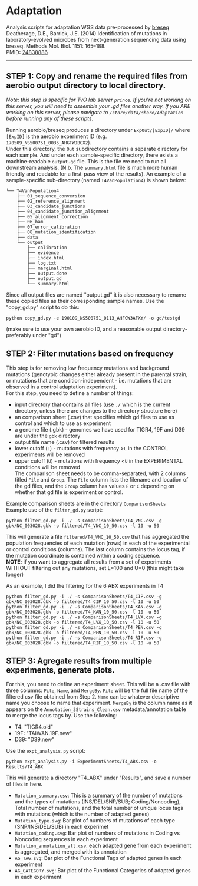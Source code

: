# Adaptation
Analysis scripts for adaptation WGS data pre-processed by [breseq](http://barricklab.org/twiki/pub/Lab/ToolsBacterialGenomeResequencing/documentation/)    
Deatherage, D.E., Barrick, J.E. (2014) Identification of mutations in laboratory-evolved microbes from next-generation sequencing data using breseq. Methods Mol. Biol. 1151: 165–188.    
PMID: [24838886](https://www.ncbi.nlm.nih.gov/pubmed/24838886)     

-----

## STEP 1: Copy and rename the required files from aerobio output directory to local directory.     

*Note: this step is specific for TvO lab server ```prince```. If you're not working on this server, you will need to assemble your .gd files another way. If you ARE working on this server, please navigate to ```/store/data/share/Adaptation``` before running any of these scripts.*     

Running aerobio/breseq produces a directory under ```ExpOut/[ExpID]/``` where ```[ExpID]``` is the aerobio experiment ID (e.g. ```170509_NS500751_0035_AHGTWJBGX2```).     
Under this directory, the ```Out``` subdirectory contains a separate directory for each sample. And under each sample-specific directory, there exists a machine-readable ```output.gd``` file. This is the file we need to run all downstream analysis. (N.b. The ```summary.html``` file is much more human friendly and readable for a first-pass view of the results). An example of a sample-specific sub-directory (named ```T4VanPopulation4```) is shown below:    
```
└── T4VanPopulation4
    ├── 01_sequence_conversion
    ├── 02_reference_alignment
    ├── 03_candidate_junctions
    ├── 04_candidate_junction_alignment
    ├── 05_alignment_correction
    ├── 06_bam
    ├── 07_error_calibration
    ├── 08_mutation_identification
    ├── data
    └── output
        ├── calibration
        ├── evidence
        ├── index.html
        ├── log.txt
        ├── marginal.html
        ├── output.done
        ├── output.gd
        └── summary.html
```
Since all output files are named "output.gd" it is also necessary to rename these copied files as their corresponding sample names. 
Use the "copy_gd.py" script to do this:    

```python copy_gd.py -e 190109_NS500751_0113_AHFCW3AFXY/ -o gd/testgd```    

(make sure to use your own aerobio ID, and a reasonable output directory- preferably under "gd")     

## STEP 2: Filter mutations based on frequency

This step is for removing low frequency mutations and background mutations (genotypic changes either already present in the parental strain, or mutations that are condition-independent - i.e. mutations that are observed in a control adaptation experiment).     
For this step, you need to define a number of things:     
* input directory that contains all files (use ```./``` which is the current directory, unless there are changes to the directory structure here)
* an comparison sheet (.csv) that specifies which gd files to use as control and which to use as experiment    
* a genome file (.gbk) - genomes we have used for TIGR4, 19F and D39 are under the ```gbk``` directory    
* output file name (.csv) for filtered results    
* lower cutoff (```L```) - mutations with frequency >```L``` in the CONTROL experiments will be removed    
* upper cutoff (```U```) - mutations with frequency <```U``` in the EXPERIMENTAL conditions will be removed    
The comparison sheet needs to be comma-separated, with 2 columns titled ```File``` and ```Group```. The ```File``` column lists the filename and location of the gd files, and the ```Group``` column has values ```E``` or ```C``` depending on whether that gd file is experiment or control.      
    
Example comparison sheets are in the directory ```ComparisonSheets```     
Example use of the ```filter_gd.py``` script:    

```python filter_gd.py -i ./ -s ComparisonSheets/T4_VNC.csv -g gbk/NC_003028.gbk -o filtered/T4_VNC_10_50.csv -l 10 -u 50```    

This will generate a file ```filtered/T4_VNC_10_50.csv``` that has aggregated the population frequencies of each mutation (rows) in each of the experimental or control conditions (columns). The last column contains the locus tag, if the mutation coordinate is contained within a coding sequence.    
**NOTE**: if you want to aggregate all results from a set of experiments WITHOUT filtering out any mutations, set L=100 and U=0 (this might take longer)    

As an example, I did the filtering for the 6 ABX experiments in T4    

```
python filter_gd.py -i ./ -s ComparisonSheets/T4_CIP.csv -g gbk/NC_003028.gbk -o filtered/T4_CIP_10_50.csv -l 10 -u 50    
python filter_gd.py -i ./ -s ComparisonSheets/T4_KAN.csv -g gbk/NC_003028.gbk -o filtered/T4_KAN_10_50.csv -l 10 -u 50    
python filter_gd.py -i ./ -s ComparisonSheets/T4_LVX.csv -g gbk/NC_003028.gbk -o filtered/T4_LVX_10_50.csv -l 10 -u 50    
python filter_gd.py -i ./ -s ComparisonSheets/T4_PEN.csv -g gbk/NC_003028.gbk -o filtered/T4_PEN_10_50.csv -l 10 -u 50    
python filter_gd.py -i ./ -s ComparisonSheets/T4_RIF.csv -g gbk/NC_003028.gbk -o filtered/T4_RIF_10_50.csv -l 10 -u 50    
```

## STEP 3: Agregate results from multiple experiments, generate plots. 

For this, you need to define an experiment sheet. This will be a .csv file with three columns: ```File```, ```Name```, and ```MergeBy```. ```File``` will be the full file name of the filtered csv file obtained from Step 2. ```Name``` can be whatever descriptive name you choose to name that experiment. ```MergeBy``` is the column name as it appears on the ```Annotation_3Strains_Clean.csv``` metadata/annotation table to merge the locus tags by. Use the following:     
* T4: "TIGR4.old"    
* 19F: "TAIWAN.19F.new"    
* D39: "D39.new"    

Use the ```expt_analysis.py``` script:     

```python expt_analysis.py -i ExperimentSheets/T4_ABX.csv -o Results/T4_ABX```    

This will generate a directory "T4_ABX" under "Results", and save a number of files in here.     
* ```Mutation_summary.csv```: This is a summary of the number of mutations and the types of mutations (INS/DEL/SNP/SUB; Coding/Noncoding), Total number of mutations, and the total number of unique locus tags with mutations (which is the number of adapted genes)
* ```Mutation_type.svg```: Bar plot of numbers of mutations of each type (SNP/INS/DEL/SUB) in each experimet    
* ```Mutation_coding.svg```: Bar plot of numbers of mutations in Coding vs Noncoding sequences in each experiment    
* ```Mutation_annotation_all.csv```: each adapted gene from each experiment is aggregated, and merged with its annotation    
* ```AG_TAG.svg```: Bar plot of the Functional Tags of adapted genes in each experiment    
* ```AG_CATEGORY.svg```: Bar plot of the Functional Categories of adapted genes in each experiment    

